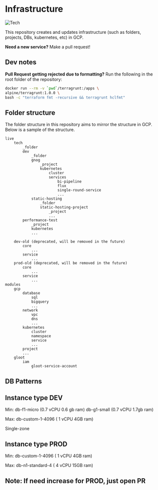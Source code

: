# Infrastructure

![Tech](https://github.com/g-loot/infra-terragrunt/workflows/Tech/badge.svg)

This repository creates and updates infrastructure (such as folders, projects, DBs, kubernetes, etc) in GCP.

**Need a new service?** Make a pull request!

## Dev notes

**Pull Request getting rejected due to formatting?** Run the following in the root folder of the repository:

``` bash
docker run --rm -v `pwd`/terragrunt:/apps \
alpine/terragrunt:1.0.0 \
bash -c "terraform fmt -recursive && terragrunt hclfmt"
```

## Folder structure

The folder structure in this repository aims to mirror the structure in GCP. Below is a sample of the structure.

``` text
live
    tech
        _folder
        dev
            _folder
            gnog
                _project
                kubernetes
                    cluster
                    services
                        bi-pipeline
                        flux
                        single-round-service
                        ...
            static-hosting
                _folder
                static-hosting-project
                    _project
                    ...
        performance-test
            _project
            kubernetes
            ...

    dev-old (deprecated, will be removed in the future)
        core
            ...
        service
            ...
    prod-old (deprecated, will be removed in the future)
        core
            ...
        service
            ...
modules
    gcp
        database
            sql
            bigquery
            ...
        network
            vpc
            dns
            ...
        kubernetes
            cluster
            namespace
            service
            ...
        project
        ...
    gloot
        iam
            gloot-service-account
```
## DB Patterns

## Instance type DEV

Min: db-f1-micro (0.7 vCPU 0.6 gb ram) db-g1-small (0.7 vCPU 1.7gb ram)

Max: db-custom-1-4096 ( 1 vCPU 4GB ram)

Single-zone


## Instance type PROD

Min: db-custom-1-4096 ( 1 vCPU 4GB ram)

Max: db-n1-standard-4  ( 4 vCPU 15GB ram)

## Note: If need increase for PROD,  just open PR
